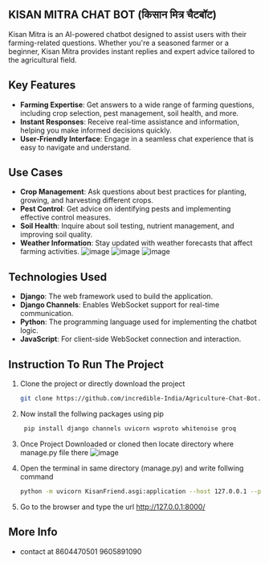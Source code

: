 ## KISAN MITRA CHAT BOT (किसान मित्र चैटबॉट)

Kisan Mitra is an AI-powered chatbot designed to assist users with their farming-related questions. Whether you're a seasoned farmer or a beginner, Kisan Mitra provides instant replies and expert advice tailored to the agricultural field.

## Key Features

- **Farming Expertise**: Get answers to a wide range of farming questions, including crop selection, pest management, soil health, and more.
- **Instant Responses**: Receive real-time assistance and information, helping you make informed decisions quickly.
- **User-Friendly Interface**: Engage in a seamless chat experience that is easy to navigate and understand.

## Use Cases

- **Crop Management**: Ask questions about best practices for planting, growing, and harvesting different crops.
- **Pest Control**: Get advice on identifying pests and implementing effective control measures.
- **Soil Health**: Inquire about soil testing, nutrient management, and improving soil quality.
- **Weather Information**: Stay updated with weather forecasts that affect farming activities.
![image](https://github.com/user-attachments/assets/70a0b714-229e-4a5a-a2d6-8e3ce2ed78e1)
![image](https://github.com/user-attachments/assets/bd625748-31cc-4507-90f5-dba583c601eb)
![image](https://github.com/user-attachments/assets/c1f419a2-a52d-46da-a45e-a77e70abe346)

## Technologies Used

- **Django**: The web framework used to build the application.
- **Django Channels**: Enables WebSocket support for real-time communication.
- **Python**: The programming language used for implementing the chatbot logic.
- **JavaScript**: For client-side WebSocket connection and interaction.

## Instruction To Run The Project

1. Clone the project or directly download the project
   ```bash
   git clone https://github.com/incredible-India/Agriculture-Chat-Bot.git

2. Now install the follwing packages using pip
   ```bash
    pip install django channels uvicorn wsproto whitenoise groq
3. Once Project Downloaded or cloned then locate directory where manage.py file there
   ![image](https://github.com/user-attachments/assets/cbb6f12e-225b-4b91-a7ed-7339363003e4)

4. Open the terminal in same directory (manage.py) and write follwing command
   ```bash
   python -m uvicorn KisanFriend.asgi:application --host 127.0.0.1 --port 8000
5. Go to the browser and type the url http://127.0.0.1:8000/

## More Info 
- contact at 8604470501 9605891090
   

